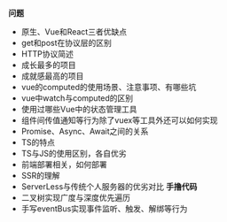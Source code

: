 **问题**
+ 原生、Vue和React三者优缺点
+ get和post在协议层的区别
+ HTTP协议简述
+ 成长最多的项目
+ 成就感最高的项目
+ vue的computed的使用场景、注意事项、有哪些坑
+ vue中watch与computed的区别
+ 使用过哪些Vue中的状态管理工具
+ 组件间传值通知等行为除了vuex等工具外还可以如何实现
+ Promise、Async、Await之间的关系
+ TS的特点
+ TS与JS的使用区别，各自优劣
+ 前端部署相关，如何部署
+ SSR的理解
+ ServerLess与传统个人服务器的优劣对比
**手撸代码**
+ 二叉树实现广度与深度优先遍历
+ 手写eventBus实现事件监听、触发、解绑等行为